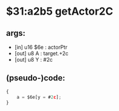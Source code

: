 ﻿
# $31:a2b5 getActor2C

<summary></summary>

## args:
+ [in] u16 $6e : actorPtr
+ [out] u8 A : target.+2c
+ [out] u8 Y : #2c 
## (pseudo-)code:
```js
{
	a = $6e[y = #2c];
}
```



